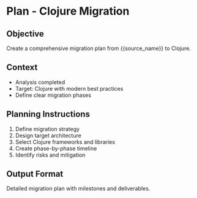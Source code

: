 # Plan - Clojure Migration

## Objective
Create a comprehensive migration plan from {{source_name}} to Clojure.

## Context
- Analysis completed
- Target: Clojure with modern best practices
- Define clear migration phases

## Planning Instructions
1. Define migration strategy
2. Design target architecture
3. Select Clojure frameworks and libraries
4. Create phase-by-phase timeline
5. Identify risks and mitigation

## Output Format
Detailed migration plan with milestones and deliverables.
